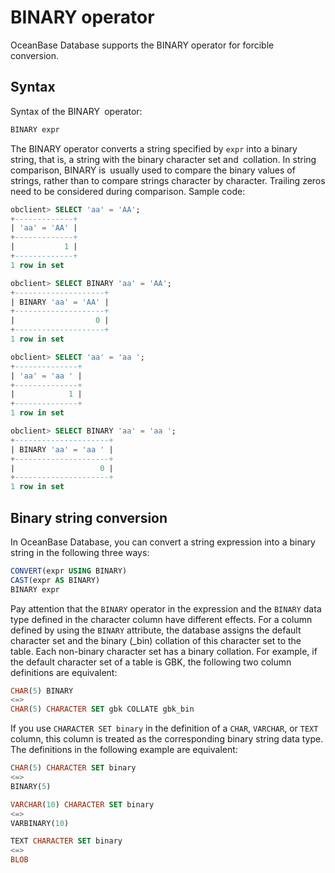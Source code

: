 # BINARY operator

OceanBase Database supports the BINARY operator for forcible` `conversion.

## Syntax

Syntax of the BINARY` `operator:

```sql
BINARY expr
```

The BINARY operator converts a string specified by `expr` into a binary string, that is, a string with the binary character set and` `collation.
In string comparison, BINARY is` `usually used to compare the binary values of strings, rather than to compare strings character by character. Trailing zeros need to be considered during comparison. Sample code:

```sql
obclient> SELECT 'aa' = 'AA';
+-------------+
| 'aa' = 'AA' |
+-------------+
|           1 |
+-------------+
1 row in set

obclient> SELECT BINARY 'aa' = 'AA';
+--------------------+
| BINARY 'aa' = 'AA' |
+--------------------+
|                  0 |
+--------------------+
1 row in set

obclient> SELECT 'aa' = 'aa ';
+--------------+
| 'aa' = 'aa ' |
+--------------+
|            1 |
+--------------+
1 row in set

obclient> SELECT BINARY 'aa' = 'aa ';
+---------------------+
| BINARY 'aa' = 'aa ' |
+---------------------+
|                   0 |
+---------------------+
1 row in set
```

## Binary string conversion

In OceanBase Database, you can convert a string expression into a binary string in the following three ways:

```sql
CONVERT(expr USING BINARY)
CAST(expr AS BINARY)
BINARY expr
```

Pay attention that the `BINARY` operator in the expression and the `BINARY` data type defined in the character column have different effects. For a column defined by using the `BINARY` attribute, the database assigns the default character set and the binary (_bin) collation of this character set to the table. Each non-binary character set has a binary collation. For example, if the default character set of a table is GBK, the following two column definitions are equivalent:

```sql
CHAR(5) BINARY
<=>
CHAR(5) CHARACTER SET gbk COLLATE gbk_bin
```

If you use `CHARACTER SET binary` in the definition of a `CHAR`, `VARCHAR`, or `TEXT` column, this column is treated as the corresponding binary string data type. The definitions in the following example are equivalent:

```sql
CHAR(5) CHARACTER SET binary
<=>
BINARY(5)

VARCHAR(10) CHARACTER SET binary
<=>
VARBINARY(10)

TEXT CHARACTER SET binary
<=>
BLOB
```
